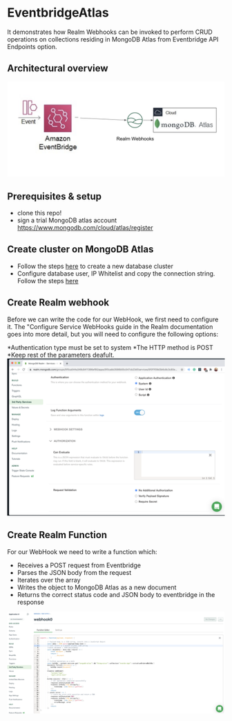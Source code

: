 # EventbridgeAtlas

It demonstrates how Realm Webhooks can be invoked to perform CRUD operations on collections residing in MongoDB Atlas from Eventbridge API Endpoints option. 

## Architectural overview
![Architecture](/images/Architecture.png)


## Prerequisites & setup
- clone this repo!
- sign a trial MongoDB atlas account https://www.mongodb.com/cloud/atlas/register

## Create cluster on MongoDB Atlas
* Follow the steps [here](https://docs.atlas.mongodb.com/tutorial/create-new-cluster)  to create a new database cluster
* Configure database user, IP Whitelist and copy the connection string. Follow the steps [here](https://docs.atlas.mongodb.com/driver-connection)

## Create Realm webhook
Before we can write the code for our WebHook, we first need to configure it. The "Configure Service WebHooks guide in the Realm documentation goes into more detail, but you will need to configure the following options:

*Authentication type must be set to system
*The HTTP method is POST
*Keep rest of the parameters deafult.
![ConfigureWebhook](/images/RealmWebhook.png)

## Create Realm Function
For our WebHook we need to write a function which:

* Receives a POST request from Eventbridge
* Parses the JSON body from the request
* Iterates over the array
* Writes the object to MongoDB Atlas as a new document
* Returns the correct status code and JSON body to eventbridge in the response

![CreateFunction](/images/RealmFunction.png)




